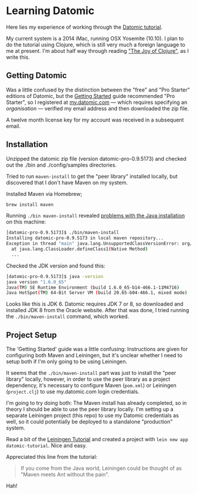 # Learning Datomic

Here lies my experience of working through the [Datomic tutorial](http://docs.datomic.com/tutorial.html).

My current system is a 2014 iMac, running OSX Yosemite (10.10). I plan to do the tutorial using Clojure, which is still very much a foreign language to me at present. I'm about half way through reading ["The Joy of Clojure"](http://www.joyofclojure.com), as I write this.

## Getting Datomic

Was a little confused by the distinction between the "free" and "Pro Starter" editions of Datomic, but the [Getting Started](http://docs.datomic.com/getting-started.html) guide recommended "Pro Starter", so I registered at [my.datomic.com](http://my.datomic.com) — which requires specifying an *organisation* — verified my email address and then downloaded the zip file.

A twelve month license key for my account was received in a subsequent email.

## Installation

Unzipped the datomic zip file (version datomic-pro-0.9.5173) and checked out
the ./bin and ./config/samples directories.

Tried to run `maven-install` to get the "peer library" installed locally, but discovered that I don't have Maven on my system.

Installed Maven via Homebrew;
```bash
brew install maven
```

Running `./bin maven-install` revealed [problems with the Java installation](http://stackoverflow.com/questions/29255495/maven-installation-osx-error-unsupported-major-minor-version-51-0) on this machine:

```bash
[datomic-pro-0.9.5173]$ ./bin/maven-install
Installing datomic-pro-0.9.5173 in local maven repository...
Exception in thread "main" java.lang.UnsupportedClassVersionError: org/apache/maven/cli/MavenCli : Unsupported major.minor version 51.0
  at java.lang.ClassLoader.defineClass1(Native Method)
  ...
```

Checked the JDK version and found this:
```bash
[datomic-pro-0.9.5173]$ java -version
java version "1.6.0_65"
Java(TM) SE Runtime Environment (build 1.6.0_65-b14-466.1-11M4716)
Java HotSpot(TM) 64-Bit Server VM (build 20.65-b04-466.1, mixed mode)
```

Looks like this is JDK 6. Datomic requires JDK 7 or 8, so downloaded and installed JDK 8 from the Oracle website. After that was done, I tried running the `./bin/maven-install` command, which worked.


## Project Setup

The 'Getting Started' guide was a little confusing: Instructions are given for configuring both Maven and Leiningen, but it's unclear whether I need to setup both if I'm only going to be using Leiningen.

It seems that the `./bin/maven-install` part was just to install the "peer library" locally, however, in order to use the peer library as a project dependency, it's necessary to configure Maven (`pom.xml`) or Leiningen (`project.clj`) to use my.datomic.com login credentials.

I'm going to try doing both: The Maven install has already completed, so in theory I should be able to use the peer library locally. I'm setting up a separate Leiningen project (this repo) to use my Datomic credentials as well, so it could potentially be deployed to a standalone "production" system.

Read a bit of the [Leiningen Tutorial](https://github.com/technomancy/leiningen/blob/stable/doc/TUTORIAL.md#creating-a-project) and created a project with `lein new app datomic-tutorial`. Nice and easy.

Appreciated this line from the tutorial:

> If you come from the Java world, Leiningen could be thought of as "Maven meets Ant without the pain".

Hah!

